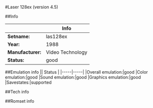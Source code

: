 #Laser 128ex (version 4.5)

##Info

||Info|
|-----|-----|
|**Setname:**|las128ex
|**Year:**|1988
|**Manufacturer:**|Video Technology
|**Status:**|good

##Emulation info
|| Status |
|-----|-----|
|Overall emulation:|good
|Color emulation:|good
|Sound emulation:|good
|Graphics emulation:|good
|Savestates:|supported

##Tech info

##Romset info

<!--- START OF EDITED COMMENT DO NOT TOUCH TEXT ABOVE-->
